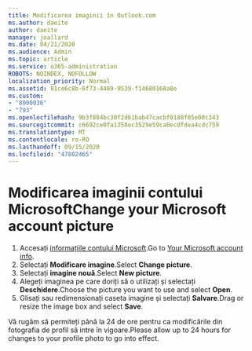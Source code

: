 ```yaml
---
title: Modificarea imaginii în Outlook.com
ms.author: daeite
author: daeite
manager: joallard
ms.date: 04/21/2020
ms.audience: Admin
ms.topic: article
ms.service: o365-administration
ROBOTS: NOINDEX, NOFOLLOW
localization_priority: Normal
ms.assetid: 81ce6c8b-6f73-4489-9539-f14680168a8e
ms.custom:
- "8000036"
- "793"
ms.openlocfilehash: 9b3f884bc30f2d61bab47cacbf0188f05e00c343
ms.sourcegitcommit: c6692ce0fa1358ec3529e59ca0ecdfdea4cdc759
ms.translationtype: MT
ms.contentlocale: ro-RO
ms.lasthandoff: 09/15/2020
ms.locfileid: "47802465"
---
```

# <a name="change-your-microsoft-account-picture"></a><span data-ttu-id="9ab6b-102">Modificarea imaginii contului Microsoft</span><span class="sxs-lookup"><span data-stu-id="9ab6b-102">Change your Microsoft account picture</span></span>

1. <span data-ttu-id="9ab6b-103">Accesați [informațiile contului Microsoft](https://go.microsoft.com/fwlink/p/?linkid=860841).</span><span class="sxs-lookup"><span data-stu-id="9ab6b-103">Go to [Your Microsoft account info](https://go.microsoft.com/fwlink/p/?linkid=860841).</span></span>
2. <span data-ttu-id="9ab6b-104">Selectați **Modificare imagine**.</span><span class="sxs-lookup"><span data-stu-id="9ab6b-104">Select **Change picture**.</span></span>
3. <span data-ttu-id="9ab6b-105">Selectați **imagine nouă**.</span><span class="sxs-lookup"><span data-stu-id="9ab6b-105">Select **New picture**.</span></span>
4. <span data-ttu-id="9ab6b-106">Alegeți imaginea pe care doriți să o utilizați și selectați **Deschidere**.</span><span class="sxs-lookup"><span data-stu-id="9ab6b-106">Choose the picture you want to use and select **Open**.</span></span>
5. <span data-ttu-id="9ab6b-107">Glisați sau redimensionați caseta imagine și selectați **Salvare**.</span><span class="sxs-lookup"><span data-stu-id="9ab6b-107">Drag or resize the image box and select **Save**.</span></span>

<span data-ttu-id="9ab6b-108">Vă rugăm să permiteți până la 24 de ore pentru ca modificările din fotografia de profil să intre în vigoare.</span><span class="sxs-lookup"><span data-stu-id="9ab6b-108">Please allow up to 24 hours for changes to your profile photo to go into effect.</span></span>
